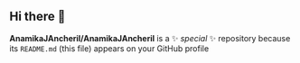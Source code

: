## Hi there 👋


**AnamikaJAncheril/AnamikaJAncheril** is a ✨ _special_ ✨ repository because its `README.md` (this file) appears on your GitHub profile
